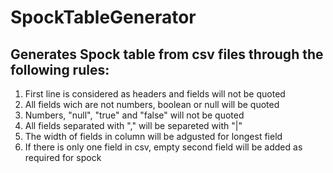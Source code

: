 # SpockTableGenerator

## Generates Spock table from csv files  through the following rules:

1. First line is considered as headers and fields will not be quoted
3. All fields wich are not numbers, boolean or null will be quoted
4. Numbers, "null", "true" and "false" will not be quoted
5. All fields separated with "," will be separeted with "|" 
6. The width of fields in column will be adgusted for longest field
7. If there is only one field in csv, empty second field will be added as required for spock


